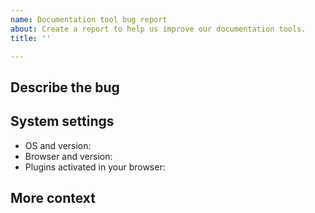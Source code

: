 ```yaml
---
name: Documentation tool bug report
about: Create a report to help us improve our documentation tools.
title: ''

---
```


<!-- IMPORTANT: This is only for reporting documentation tool bugs.

Report Quorum Key Manager software issues at https://github.com/consensys/quorum-key-manager.
Report documentation content issues using the "Documentation content issue report" template.

Before creating an issue, did you refresh your browser cache for the site?
-->

## Describe the bug

<!-- Add a clear and concise description of what the documentation bug is.
Include steps to reproduce the bug and what you expected to happen. -->

## System settings

<!-- Add the following information about your system: -->

- OS and version:
- Browser and version:
- Plugins activated in your browser:

## More context

<!-- Add any other context about the problem here, for example, screenshots or a small demo video. -->
